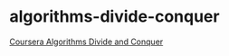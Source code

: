 # algorithms-divide-conquer
[Coursera Algorithms Divide and Conquer](https://www.coursera.org/learn/algorithms-divide-conquer)

